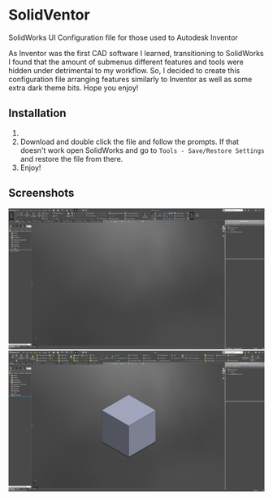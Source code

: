 # SolidVentor
SolidWorks UI Configuration file for those used to Autodesk Inventor

As Inventor was the first CAD software I learned, transitioning to SolidWorks I found that the amount of submenus different features and tools were hidden under detrimental to my workflow. So, I decided to create this configuration file arranging features similarly to Inventor as well as some extra dark theme bits. Hope you enjoy!

## Installation

1.
2. Download and double click the file and follow the prompts. If that doesn't work open SolidWorks and go to ```Tools - Save/Restore Settings``` and restore the file from there.
3. Enjoy!

## Screenshots
![Sketch View](sketch_view.png?raw=true "Sketch View")
![Features View](features_view.png?raw=true "Features View")
